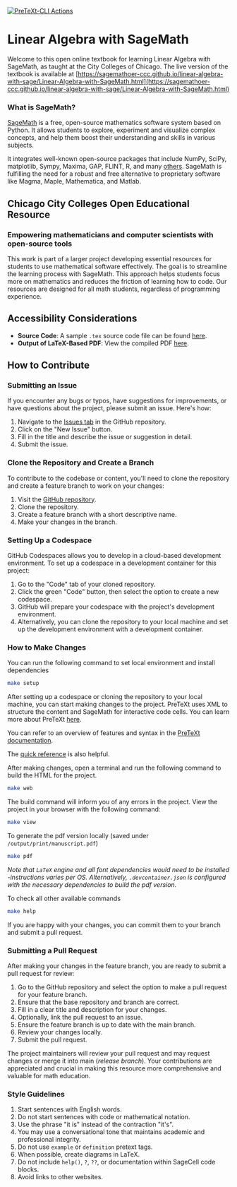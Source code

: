 [![PreTeXt-CLI Actions](https://github.com/SageMathOER-CCC/linear-algebra-with-sage/actions/workflows/pretext-cli.yml/badge.svg)](https://github.com/SageMathOER-CCC/linear-algebra-with-sage/actions/workflows/pretext-cli.yml)

# Linear Algebra with SageMath

Welcome to this open online textbook for learning Linear Algebra with SageMath, as taught at the City Colleges of Chicago. The live version of the textbook is available at [https://sagemathoer-ccc.github.io/linear-algebra-with-sage/Linear-Algebra-with-SageMath.html](https://sagemathoer-ccc.github.io/linear-algebra-with-sage/Linear-Algebra-with-SageMath.html)

### What is SageMath?

[SageMath](https://www.sagemath.org/) is a free, open-source mathematics software system based on Python. It allows students to explore, experiment and visualize complex concepts, and help them boost their understanding and skills in various subjects.

It integrates well-known open-source packages that include NumPy, SciPy, matplotlib, Sympy, Maxima, GAP, FLINT, R, and many [others](https://doc.sagemath.org/html/en/reference/spkg/). SageMath is fulfilling the need for a robust and free alternative to proprietary software like Magma, Maple, Mathematica, and Matlab.

## Chicago City Colleges Open Educational Resource

### Empowering mathematicians and computer scientists with open-source tools

This work is part of a larger project developing essential resources for students to use mathematical software effectively. The goal is to streamline the learning process with SageMath. This approach helps students focus more on mathematics and reduces the friction of learning how to code. Our resources are designed for all math students, regardless of programming experience.

## Accessibility Considerations

- **Source Code**: A sample `.tex` source code file can be found [here](https://github.com/SageMathOER-CCC/sage-discrete-math/blob/main/Accessibility_Considerations/Accessibility_Considerations.tex).
- **Output of LaTeX-Based PDF**: View the compiled PDF [here](https://github.com/SageMathOER-CCC/sage-discrete-math/blob/main/Accessibility_Considerations/Accessibility_Considerations.pdf).

## How to Contribute

### Submitting an Issue

If you encounter any bugs or typos, have suggestions for improvements, or have questions about the project, please submit an issue. Here's how:

1. Navigate to the [Issues tab](https://github.com/SageMathOER-CCC/linear-algebra-with-sage/issues) in the GitHub repository.
2. Click on the "New Issue" button.
3. Fill in the title and describe the issue or suggestion in detail.
4. Submit the issue.

### Clone the Repository and Create a Branch

To contribute to the codebase or content, you'll need to clone the repository and create a feature branch to work on your changes:

1. Visit the [GitHub repository](https://github.com/SageMathOER-CCC/linear-algebra-with-sage).
2. Clone the repository.
3. Create a feature branch with a short descriptive name.
4. Make your changes in the branch.

### Setting Up a Codespace

GitHub Codespaces allows you to develop in a cloud-based development environment. To set up a codespace in a development container for this project:

1. Go to the "Code" tab of your cloned repository.
2. Click the green "Code" button, then select the option to create a new codespace.
3. GitHub will prepare your codespace with the project's development environment.
4. Alternatively, you can clone the repository to your local machine and set up the development environment with a development container.

### How to Make Changes

You can run the following command to set local environment and install dependencies

```bash
make setup
```

After setting up a codespace or cloning the repository to your local machine, you can start making changes to the project. PreTeXt uses XML to structure the content and SageMath for interactive code cells. You can learn more about PreTeXt [here](https://pretextbook.org/).

You can refer to an overview of features and syntax in the [PreTeXt documentation](https://pretextbook.org/doc/guide/html/overview.html).

The [quick reference](https://pretextbook.org/doc/quickref/quickref-pretext.pdf) is also helpful.

After making changes, open a terminal and run the following command to build the HTML for the project.

```bash
make web
```

The build command will inform you of any errors in the project. View the project in your browser with the following command:

```bash
make view
```

To generate the pdf version locally (saved under `/output/print/manuscript.pdf`)

```bash
make pdf
```

_Note that `LaTeX` engine and all font dependencies would need to be installed -instructions varies per OS. Alternatively, `.devcontainer.json` is configured with the necessary dependencies to build the pdf version._

To check all other available commands

```bash
make help
```

If you are happy with your changes, you can commit them to your branch and submit a pull request.

### Submitting a Pull Request

After making your changes in the feature branch, you are ready to submit a pull request for review:

1. Go to the GitHub repository and select the option to make a pull request for your feature branch.
2. Ensure that the base repository and branch are correct.
3. Fill in a clear title and description for your changes.
4. Optionally, link the pull request to an issue.
5. Ensure the feature branch is up to date with the main branch.
6. Review your changes locally.
7. Submit the pull request.

The project maintainers will review your pull request and may request changes or merge it into main (_release branch_). Your contributions are appreciated and crucial in making this resource more comprehensive and valuable for math education.

### Style Guidelines

1. Start sentences with English words.
2. Do not start sentences with code or mathematical notation.
3. Use the phrase "it is" instead of the contraction "it's".
4. You may use a conversational tone that maintains academic and professional integrity.
5. Do not use `example` or `definition` pretext tags.
6. When possible, create diagrams in LaTeX.
7. Do not include `help()`, `?`, `??`, or documentation within SageCell code blocks.
8. Avoid links to other websites.
